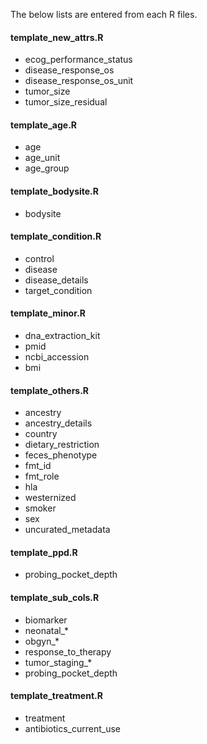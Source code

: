 The below lists are entered from each R files.

#### template_new_attrs.R
- ecog_performance_status
- disease_response_os
- disease_response_os_unit
- tumor_size
- tumor_size_residual

#### template_age.R
- age
- age_unit
- age_group

#### template_bodysite.R
- bodysite

#### template_condition.R
- control
- disease
- disease_details
- target_condition

#### template_minor.R
- dna_extraction_kit
- pmid
- ncbi_accession
- bmi
                                 
#### template_others.R
- ancestry
- ancestry_details
- country
- dietary_restriction
- feces_phenotype
- fmt_id
- fmt_role
- hla
- westernized
- smoker
- sex
- uncurated_metadata

#### template_ppd.R
- probing_pocket_depth

#### template_sub_cols.R
- biomarker
- neonatal_*
- obgyn_* 
- response_to_therapy
- tumor_staging_*
- probing_pocket_depth

#### template_treatment.R
- treatment
- antibiotics_current_use

